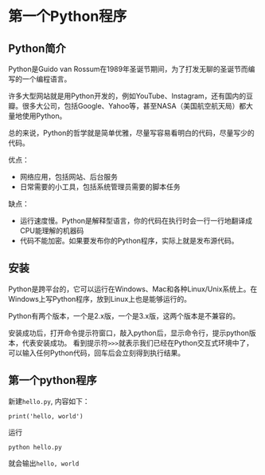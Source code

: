 # 第一个Python程序

## Python简介
Python是Guido van Rossum在1989年圣诞节期间，为了打发无聊的圣诞节而编写的一个编程语言。

许多大型网站就是用Python开发的，例如YouTube、Instagram，还有国内的豆瓣。很多大公司，包括Google、Yahoo等，甚至NASA（美国航空航天局）都大量地使用Python。

总的来说，Python的哲学就是简单优雅，尽量写容易看明白的代码，尽量写少的代码。

优点：
- 网络应用，包括网站、后台服务
- 日常需要的小工具，包括系统管理员需要的脚本任务

缺点：
- 运行速度慢。Python是解释型语言，你的代码在执行时会一行一行地翻译成CPU能理解的机器码
- 代码不能加密。如果要发布你的Python程序，实际上就是发布源代码。

## 安装
Python是跨平台的，它可以运行在Windows、Mac和各种Linux/Unix系统上。在Windows上写Python程序，放到Linux上也是能够运行的。

Python有两个版本，一个是2.x版，一个是3.x版，这两个版本是不兼容的。

安装成功后，打开命令提示符窗口，敲入python后，显示命令行，提示python版本，代表安装成功。
看到提示符`>>>`就表示我们已经在Python交互式环境中了，可以输入任何Python代码，回车后会立刻得到执行结果。

## 第一个python程序
新建`hello.py`, 内容如下：
```
print('hello, world')
```
运行
```
python hello.py
```
就会输出`hello, world`
